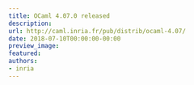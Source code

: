 ```yaml
---
title: OCaml 4.07.0 released
description:
url: http://caml.inria.fr/pub/distrib/ocaml-4.07/
date: 2018-07-10T00:00:00-00:00
preview_image:
featured:
authors:
- inria
---
```



